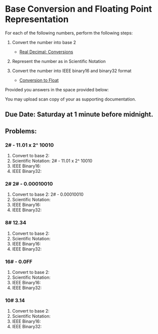# Base Conversion and Floating Point Representation

For each of the following numbers, perform the following steps:
  1. Convert the number into base 2
     - [Real Decimal: Conversions](https://docs.google.com/spreadsheets/d/1hFLdgZyMKYMnoeJAg3BagODZUXeTYK5UUrIciO6r4AU/edit#gid=1434558784)

  1. Represent the number as in Scientific Notation

  1. Convert the number into IEEE binary16 and binary32 format
     - [Conversion to Float](https://github.com/COMP122/class-material/blob/main/LectureNotes/format_encodings/Oct_7/Conversion_2Float.md)

Provided you answers in the space provided below:

You may upload scan copy of your as supporting documentation.

## Due Date:  Saturday at 1 minute before midnight.

## Problems:

### 2#   -  11.01 x 2^ 10010

  1. Convert to base 2:
  1. Scientific Notation: 2#   -  11.01 x 2^ 10010
  1. IEEE Binary16:
  1. IEEE Binary32:

### 2#   2# - 0.00010010 

  1. Convert to base 2: 2# - 0.00010010 
  1. Scientific Notation: 
  1. IEEE Binary16:
  1. IEEE Binary32:


### 8#  12.34

  1. Convert to base 2:
  1. Scientific Notation: 
  1. IEEE Binary16:
  1. IEEE Binary32:


### 16# - 0.0FF

  1. Convert to base 2:
  1. Scientific Notation: 
  1. IEEE Binary16:
  1. IEEE Binary32:


### 10# 3.14
  1. Convert to base 2:
  1. Scientific Notation: 
  1. IEEE Binary16:
  1. IEEE Binary32:
